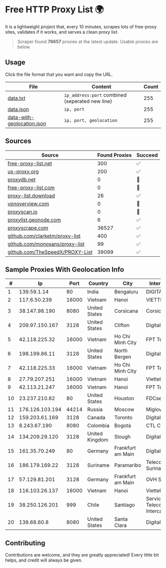 
# Free HTTP Proxy List 🌍

It is a lightweight project that, every 10 minutes, scrapes lots of free-proxy sites, validates if it works, and serves a clean proxy list.


> Scraper found **76657** proxies at the latest update. Usable proxies are below.

## Usage

Click the file format that you want and copy the URL.


|File|Content|Count|
|----|-------|-----|
|[data.txt](https://raw.githubusercontent.com/themiralay/Proxy-List-World/master/data.txt)|`ip_address:port` combined (seperated new line)|255|
|[data.json](https://raw.githubusercontent.com/themiralay/Proxy-List-World/master/data.json)|`ip, port`|255|
|[data-with-geolocation.json](https://raw.githubusercontent.com/themiralay/Proxy-List-World/master/data-with-geolocation.json)|`ip, port, geolocation`|255|

## Sources

|Source|Found Proxies|Succeed|
|------|-------------|-------|
|[free-proxy-list.net](https://free-proxy-list.net)|300|✅|
|[us-proxy.org](https://www.us-proxy.org)|200|✅|
|[proxydb.net](http://proxydb.net)|0|🚫|
|[free-proxy-list.com](https://free-proxy-list.com/?page=&port=&type%5B%5D=http&type%5B%5D=https&up_time=0&search=Search)|0|🚫|
|[proxy-list.download](https://www.proxy-list.download/HTTP)|26|✅|
|[vpnoverview.com](https://vpnoverview.com/privacy/anonymous-browsing/free-proxy-servers)|0|🚫|
|[proxyscan.io](https://www.proxyscan.io)|0|🚫|
|[proxylist.geonode.com](https://proxylist.geonode.com/api/proxy-list?limit=300&page=1&sort_by=lastChecked&sort_type=desc&protocols=http,https)|6|✅|
|[proxyscrape.com](https://api.proxyscrape.com/v2/?request=displayproxies&protocol=http&timeout=10000&country=all&ssl=all&anonymity=all)|36527|✅|
|[github.com/clarketm/proxy-list](https://raw.githubusercontent.com/clarketm/proxy-list/master/proxy-list-raw.txt)|400|✅|
|[github.com/monosans/proxy-list](https://raw.githubusercontent.com/monosans/proxy-list/main/proxies/http.txt)|99|✅|
|[github.com/TheSpeedX/PROXY-List](https://raw.githubusercontent.com/TheSpeedX/PROXY-List/master/http.txt)|39099|✅|


## Sample Proxies With Geolocation Info

|#|Ip|Port|Country|City|Internet Service Provider|
|-|--|----|-------|----|-------------------------|
|1|139.59.1.14|80|India|Bengaluru|DIGITALOCEAN|
|2|117.6.50.239|16000|Vietnam|Hanoi|VIETTEL|
|3|38.147.98.190|8080|United States|Corsicana|Corsicana ISD|
|4|209.97.150.167|3128|United States|Clifton|DigitalOcean, LLC|
|5|42.118.225.32|16000|Vietnam|Ho Chi Minh City|FPT Telecom Company|
|6|198.199.86.11|3128|United States|North Bergen|DigitalOcean, LLC|
|7|42.118.225.33|16000|Vietnam|Ho Chi Minh City|FPT Telecom Company|
|8|27.79.207.251|16000|Vietnam|Hanoi|Viettel Corporation|
|9|42.113.21.247|16000|Vietnam|Hanoi|FPT Telecom Company|
|10|23.237.210.82|80|United States|Houston|FDCservers.net|
|11|176.126.103.194|44214|Russia|Moscow|Miglovets Egor Andreevich|
|12|159.203.61.169|3128|Canada|Toronto|DigitalOcean, LLC|
|13|8.243.67.190|8080|Colombia|Bogotá|CTL Colombia|
|14|134.209.29.120|3128|United Kingdom|Slough|DigitalOcean, LLC|
|15|161.35.70.249|80|Germany|Frankfurt am Main|DigitalOcean, LLC|
|16|186.179.169.22|3128|Suriname|Paramaribo|Telecommunicationcompany Suriname - TeleSur|
|17|57.129.81.201|3128|Germany|Frankfurt am Main|OVH SAS|
|18|116.103.26.137|16000|Vietnam|Hanoi|Viettel Corporation|
|19|38.250.126.201|999|Chile|Santiago|Servicios De Telecomunicaciones Intercable Ltda.|
|20|138.68.60.8|8080|United States|Santa Clara|DigitalOcean, LLC|



## Contributing

Contributions are welcome, and they are greatly appreciated! Every
little bit helps, and credit will always be given.


